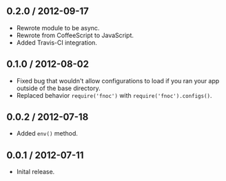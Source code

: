 0.2.0 / 2012-09-17
------------------
* Rewrote module to be async.
* Rewrote from CoffeeScript to JavaScript.
* Added Travis-CI integration.

0.1.0 / 2012-08-02
------------------
* Fixed bug that wouldn't allow configurations to load if you ran your app outside of the base directory.
* Replaced behavior `require('fnoc')` with `require('fnoc').configs()`.

0.0.2 / 2012-07-18
------------------
* Added `env()` method.

0.0.1 / 2012-07-11
------------------
* Inital release.